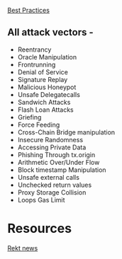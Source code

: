 [Best Practices](https://consensys.github.io/smart-contract-best-practices/general-philosophy/)

## All attack vectors -

- Reentrancy
- Oracle Manipulation
- Frontrunning
- Denial of Service
- Signature Replay
- Malicious Honeypot
- Unsafe Delegatecalls
- Sandwich Attacks
- Flash Loan Attacks
- Griefing
- Force Feeding
- Cross-Chain Bridge manipulation
- Insecure Randomness
- Accessing Private Data
- Phishing Through tx.origin
- Arithmetic Over/Under Flow
- Block timestamp Manipulation
- Unsafe external calls
- Unchecked return values
- Proxy Storage Collision
- Loops Gas Limit

# Resources 
[Rekt news](https://rekt.news/)
